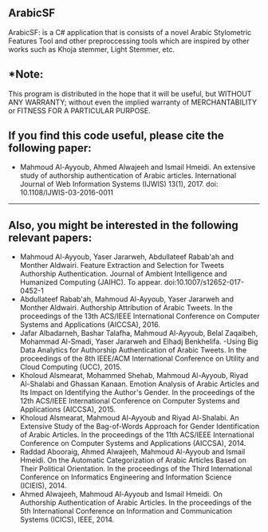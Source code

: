 ArabicSF
 --
ArabicSF: is a C# application that is consists of a novel Arabic Stylometric Features Tool and other preproccessing tools which are inspired by other works such as Khoja stemmer, Light Stemmer, etc.

*Note:
--
This program is distributed in the hope that it will be useful, but WITHOUT ANY WARRANTY; without even the implied warranty of MERCHANTABILITY or FITNESS FOR A PARTICULAR PURPOSE.

If you find this code useful, please cite the following paper:
-----------------------------------------------
- Mahmoud Al-Ayyoub, Ahmed Alwajeeh and Ismail Hmeidi. An extensive study of authorship authentication of Arabic articles. International Journal of Web Information Systems (IJWIS) 13(1), 2017. doi: 10.1108/IJWIS-03-2016-0011
-----------------------------------------------

Also, you might be interested in the following relevant papers:
---
- Mahmoud Al-Ayyoub, Yaser Jararweh, Abdullateef Rabab'ah and Monther Aldwairi. Feature Extraction and Selection for Tweets Authorship Authentication. Journal of Ambient Intelligence and Humanized Computing (JAIHC). To appear. doi:10.1007/s12652-017-0452-1
- Abdullateef Rabab'ah, Mahmoud Al-Ayyoub, Yaser Jararweh and Monther Aldwairi. Authorship Attribution of Arabic Tweets. In the proceedings of the 13th ACS/IEEE International Conference on Computer Systems and Applications (AICCSA), 2016.
- Jafar Albadarneh, Bashar Talafha, Mahmoud Al-Ayyoub, Belal Zaqaibeh, Mohammad Al-Smadi, Yaser Jararweh and Elhadj Benkhelifa. -Using Big Data Analytics for Authorship Authentication of Arabic Tweets. In the proceedings of the 8th IEEE/ACM International Conference on Utility and Cloud Computing (UCC), 2015.
- Kholoud Alsmearat, Mohammed Shehab, Mahmoud Al-Ayyoub, Riyad Al-Shalabi and Ghassan Kanaan. Emotion Analysis of Arabic Articles and Its Impact on Identifying the Author's Gender. In the proceedings of the 12th ACS/IEEE International Conference on Computer Systems and Applications (AICCSA), 2015.
- Kholoud Alsmearat, Mahmoud Al-Ayyoub and Riyad Al-Shalabi. An Extensive Study of the Bag-of-Words Approach for Gender Identification of Arabic Articles. In the proceedings of the 11th ACS/IEEE International Conference on Computer Systems and Applications (AICCSA), 2014.
- Raddad Abooraig, Ahmed Alwajeeh, Mahmoud Al-Ayyoub and Ismail Hmeidi. On the Automatic Categorization of Arabic Articles Based on Their Political Orientation. In the proceedings of the Third International Conference on Informatics Engineering and Information Science (ICIEIS), 2014.
- Ahmed Alwajeeh, Mahmoud Al-Ayyoub and Ismail Hmeidi. On Authorship Authentication of Arabic Articles. In the proceedings of the 5th International Conference on Information and Communication Systems (ICICS), IEEE, 2014.
